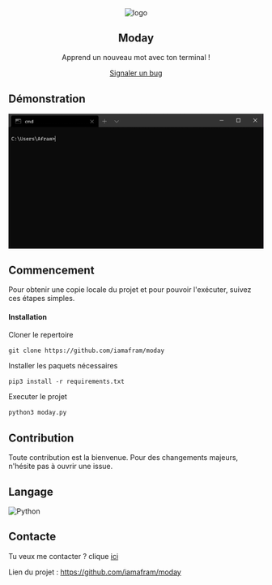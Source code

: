 <p align="center">
 <img src="https://github.com/iamafram/mot_du_jour/blob/master/logo1.png" align="center" alt="logo" />
 <h2 align="center">Moday</h2>
 <p align="center">Apprend un nouveau mot avec ton terminal ! </p>
</p>

  <p align="center">
    <a href="https://github.com/iamafram/moday/issues">Signaler un bug</a>
  </p>
</p>

## Démonstration 

<p align="center">
 <img src="https://github.com/iamafram/moday/blob/master/img/demo.gif" align="center" alt="demo" />
</p>

## Commencement

Pour obtenir une copie locale du projet et pour pouvoir l'exécuter, suivez ces étapes simples.

#### Installation

Cloner le repertoire

    git clone https://github.com/iamafram/moday

Installer les paquets nécessaires

    pip3 install -r requirements.txt  

Executer le projet 

```python
python3 moday.py
```

## Contribution
Toute contribution est la bienvenue. Pour des changements majeurs, n'hésite pas à ouvrir une issue.

## Langage
<img alt="Python" src="https://img.shields.io/badge/python%20-%2314354C.svg?&style=for-the-badge&logo=python&logoColor=white"/>

## Contacte

Tu veux me contacter ? clique [ici](mailto:aframdiril@gmail.com)

Lien du projet : https://github.com/iamafram/moday